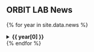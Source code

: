 <h2>ORBIT LAB News</h2>

{% for year in site.data.news %}
<details>
  <summary><strong>{{ year[0] }}</strong></summary>
  <ul>
    {% for item in year[1] %}
    <li><strong>{{ item.date }}</strong> {{ item.title }}</li>
    {% endfor %}
  </ul>
</details>
{% endfor %}
